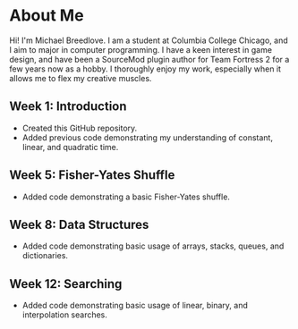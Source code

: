 # About Me

Hi! I'm Michael Breedlove. I am a student at Columbia College Chicago, and I aim to major in computer programming. I have a keen interest in game design, and have been a 
SourceMod plugin author for Team Fortress 2 for a few years now as a hobby. I thoroughly enjoy my work, especially when it allows me to flex my creative muscles.

## Week 1: Introduction

+ Created this GitHub repository.
+ Added previous code demonstrating my understanding of constant, linear, and quadratic time.

## Week 5: Fisher-Yates Shuffle

+ Added code demonstrating a basic Fisher-Yates shuffle.

## Week 8: Data Structures

+ Added code demonstrating basic usage of arrays, stacks, queues, and dictionaries.

## Week 12: Searching

+ Added code demonstrating basic usage of linear, binary, and interpolation searches.
